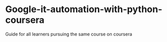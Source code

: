 # Google-it-automation-with-python-coursera
Guide for all learners pursuing the same course on coursera
